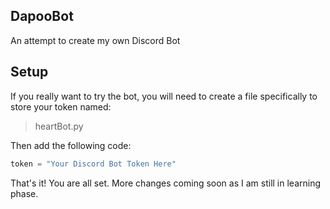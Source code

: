 ## DapooBot
An attempt to create my own Discord Bot

## Setup
If you really want to try the bot, you will need to create a file specifically to store your token named:
> heartBot.py

Then add the following code:
```py
token = "Your Discord Bot Token Here"
```

That's it! You are all set.
More changes coming soon as I am still in learning phase.
